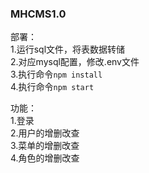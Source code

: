 ### MHCMS1.0
部署：    
1.运行sql文件，将表数据转储    
2.对应mysql配置，修改.env文件    
3.执行命令` npm install `    
4.执行命令` npm start `    


功能：   
1.登录   
2.用户的增删改查   
3.菜单的增删改查   
4.角色的增删改查   
